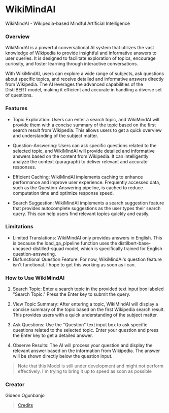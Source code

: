 # WikiMindAI
WikiMindAI - Wikipedia-based Mindful Artificial Intelligence

### Overview
WikiMindAI is a powerful conversational AI system that utilizes the vast knowledge of Wikipedia to provide insightful and informative answers to user queries. It is designed to facilitate exploration of topics, encourage curiosity, and foster learning through interactive conversations.

With WikiMindAI, users can explore a wide range of subjects, ask questions about specific topics, and receive detailed and informative answers directly from Wikipedia. The AI leverages the advanced capabilities of the DistilBERT model, making it efficient and accurate in handling a diverse set of questions.

### Features
- Topic Exploration: Users can enter a search topic, and WikiMindAI will provide them with a concise summary of the topic based on the first search result from Wikipedia. This allows users to get a quick overview and understanding of the subject matter.

- Question-Answering: Users can ask specific questions related to the selected topic, and WikiMindAI will provide detailed and informative answers based on the content from Wikipedia. It can intelligently analyze the context (paragraph) to deliver relevant and accurate responses.

- Efficient Caching: WikiMindAI implements caching to enhance performance and improve user experience. Frequently accessed data, such as the Question-Answering pipeline, is cached to reduce computation time and optimize response speed.

- Search Suggestion: WikiMindAI implements a search suggestion feature that provides autocomplete suggestions as the user types their search query. This can help users find relevant topics quickly and easily.

### Limitations
- Limited Translations: WikiMindAI only provides answers in English. This is because the load_qa_pipeline function uses the distilbert-base-uncased-distilled-squad model, which is specifically trained for English question-answering.
- Disfunctional Question Feature: For now, WikiMindAi's question feature isn't functional. I hope to get this working as soon as i can.
### How to Use WikiMindAI
1. Search Topic: Enter a search topic in the provided text input box labeled "Search Topic." Press the Enter key to submit the query.

2. View Topic Summary: After entering a topic, WikiMindAI will display a concise summary of the topic based on the first Wikipedia search result. This provides users with a quick understanding of the subject matter.

3. Ask Questions: Use the "Question" text input box to ask specific questions related to the selected topic. Enter your question and press the Enter key to get a detailed answer.

4. Observe Results: The AI will process your question and display the relevant answer based on the information from Wikipedia. The answer will be shown directly below the question input.

> Note that this Model is still under development and might not perform effectively. I'm trying to bring it up to speed as soon as possible
### Creator
Gideon Ogunbanjo
> [Credits](https://www.youtube.com/@eniolaa)